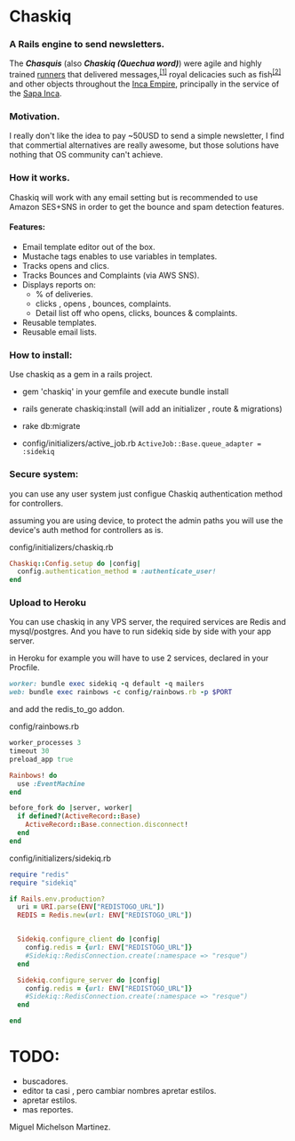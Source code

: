 # Chaskiq

### A Rails engine to send newsletters.

<p>The <i><b>Chasquis</b></i> (also <i><b>Chaskiq (Quechua word)</b></i>) were agile and highly trained <a title="Running" href="/wiki/Running">runners</a> that delivered messages,<sup class="reference" id="cite_ref-1"><a href="#cite_note-1"><span>[</span>1<span>]</span></a></sup> royal delicacies such as fish<sup class="reference" id="cite_ref-2"><a href="#cite_note-2"><span>[</span>2<span>]</span></a></sup> and other objects throughout the <a title="Inca Empire" href="/wiki/Inca_Empire">Inca Empire</a>, principally in the service of the <a title="Sapa Inca" href="/wiki/Sapa_Inca">Sapa Inca</a>.</p>

### Motivation.

I really don't like the idea to pay ~50USD to send a simple newsletter, I find that commertial alternatives are really awesome, but those solutions have nothing that OS community can't achieve.

### How it works.

Chaskiq will work with any email setting but is recommended to use Amazon SES+SNS in order to get the bounce and spam detection features.

#### Features:

+ Email template editor out of the box.
+ Mustache tags enables to use variables in templates.
+ Tracks opens and clics.
+ Tracks Bounces and Complaints (via AWS SNS).
+ Displays reports on:
  + % of deliveries.
  + clicks , opens , bounces, complaints.
  + Detail list off who opens, clicks, bounces & complaints.
+ Reusable templates.
+ Reusable email lists.


### How to install:

Use chaskiq as a gem in a rails project.

+ gem 'chaskiq' in your gemfile and execute bundle install
+ rails generate chaskiq:install (will add an initializer , route & migrations)
+ rake db:migrate

+ config/initializers/active_job.rb
  ```ActiveJob::Base.queue_adapter = :sidekiq```

### Secure system:

you can use any user system just configue Chaskiq authentication method for controllers.

assuming you are using device, to protect the admin paths you will use the device's auth method for controllers as is.

config/initializers/chaskiq.rb

```ruby
Chaskiq::Config.setup do |config|
  config.authentication_method = :authenticate_user!
end
```


### Upload to Heroku

You can use chaskiq in any VPS server, the required services are Redis and mysql/postgres. And you have to run sidekiq side by side with your app server.

in Heroku for example you will have to use 2 services, declared in your Procfile.

```ruby
worker: bundle exec sidekiq -q default -q mailers
web: bundle exec rainbows -c config/rainbows.rb -p $PORT
```
and add the redis_to_go addon.

config/rainbows.rb
```ruby
worker_processes 3
timeout 30
preload_app true

Rainbows! do
  use :EventMachine
end

before_fork do |server, worker|
  if defined?(ActiveRecord::Base)
    ActiveRecord::Base.connection.disconnect!
  end
end
```

config/initializers/sidekiq.rb
```ruby
require "redis"
require "sidekiq"

if Rails.env.production?
  uri = URI.parse(ENV["REDISTOGO_URL"])
  REDIS = Redis.new(url: ENV["REDISTOGO_URL"])


  Sidekiq.configure_client do |config|
    config.redis = {url: ENV["REDISTOGO_URL"]}
    #Sidekiq::RedisConnection.create(:namespace => "resque")
  end

  Sidekiq.configure_server do |config|
    config.redis = {url: ENV["REDISTOGO_URL"]}
    #Sidekiq::RedisConnection.create(:namespace => "resque")
  end

end
```


# TODO:

+ buscadores.
+ editor ta casi , pero cambiar nombres apretar estilos.
+ apretar estilos.
+ mas reportes.



Miguel Michelson Martinez.